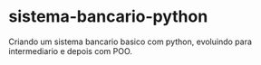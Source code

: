 # sistema-bancario-python
Criando um sistema bancario basico com python, evoluindo para intermediario e depois com POO.
